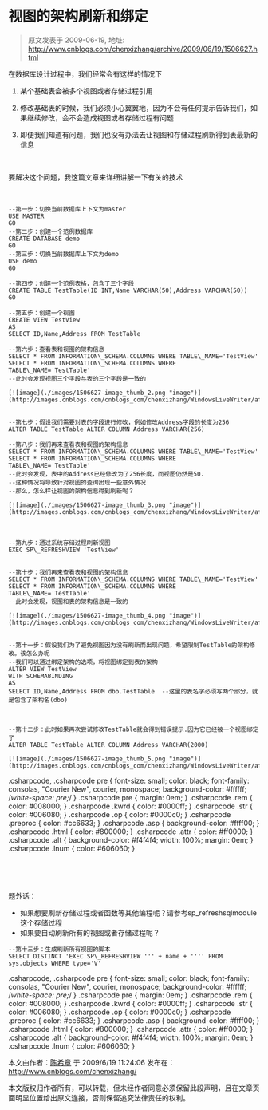 # 视图的架构刷新和绑定 
> 原文发表于 2009-06-19, 地址: http://www.cnblogs.com/chenxizhang/archive/2009/06/19/1506627.html 


在数据库设计过程中，我们经常会有这样的情况下

 1. 某个基础表会被多个视图或者存储过程引用

 2. 修改基础表的时候，我们必须小心翼翼地，因为不会有任何提示告诉我们，如果继续修改，会不会造成视图或者存储过程有问题

 3. 即便我们知道有问题，我们也没有办法去让视图和存储过程刷新得到表最新的信息

  

 要解决这个问题，我这篇文章来详细讲解一下有关的技术

  


```
--第一步：切换当前数据库上下文为master
USE MASTER
GO
--第二步：创建一个范例数据库
CREATE DATABASE demo
GO
--第三步：切换当前数据库上下文为demo
USE demo
GO

--第四步：创建一个范例表格，包含了三个字段
CREATE TABLE TestTable(ID INT,Name VARCHAR(50),Address VARCHAR(50))
GO

--第五步：创建一个视图
CREATE VIEW TestView
AS
SELECT ID,Name,Address FROM TestTable

--第六步：查看表和视图的架构信息
SELECT * FROM INFORMATION\_SCHEMA.COLUMNS WHERE TABLE\_NAME='TestView'
SELECT * FROM INFORMATION\_SCHEMA.COLUMNS WHERE TABLE\_NAME='TestTable'
--此时会发现视图三个字段与表的三个字段是一致的

```

```
[![image](./images/1506627-image_thumb_2.png "image")](http://images.cnblogs.com/cnblogs_com/chenxizhang/WindowsLiveWriter/af12c647a8e8_A055/image_6.png) 
```

```

--第七步：假设我们需要对表的字段进行修改，例如修改Address字段的长度为256
ALTER TABLE TestTable ALTER COLUMN Address VARCHAR(256)

--第八步：我们再来查看表和视图的架构信息
SELECT * FROM INFORMATION\_SCHEMA.COLUMNS WHERE TABLE\_NAME='TestView'
SELECT * FROM INFORMATION\_SCHEMA.COLUMNS WHERE TABLE\_NAME='TestTable'
--此时会发现，表中的Address已经修改为了256长度，而视图仍然是50.
--这种情况将导致针对视图的查询出现一些意外情况
--那么，怎么样让视图的架构信息得到刷新呢？
```

```
[![image](./images/1506627-image_thumb_3.png "image")](http://images.cnblogs.com/cnblogs_com/chenxizhang/WindowsLiveWriter/af12c647a8e8_A055/image_8.png)  
```




  
 


```
--第九步：通过系统存储过程刷新视图
EXEC SP\_REFRESHVIEW 'TestView'


--第十步：我们再来查看表和视图的架构信息
SELECT * FROM INFORMATION\_SCHEMA.COLUMNS WHERE TABLE\_NAME='TestView'
SELECT * FROM INFORMATION\_SCHEMA.COLUMNS WHERE TABLE\_NAME='TestTable'
--此时会发现，视图和表的架构信息是一致的

[![image](./images/1506627-image_thumb_4.png "image")](http://images.cnblogs.com/cnblogs_com/chenxizhang/WindowsLiveWriter/af12c647a8e8_A055/image_10.png) 
```

```

--第十一步：假设我们为了避免视图因为没有刷新而出现问题，希望限制TestTable的架构修改。该怎么办呢
--我们可以通过绑定架构的选项，将视图绑定到表的架构
ALTER VIEW TestView
WITH SCHEMABINDING
AS
SELECT ID,Name,Address FROM dbo.TestTable  --这里的表名字必须写两个部分，就是包含了架构名(dbo)



--第十二步：此时如果再次尝试修改TestTable就会得到错误提示.因为它已经被一个视图绑定了
ALTER TABLE TestTable ALTER COLUMN Address VARCHAR(2000)
```

```
[![image](./images/1506627-image_thumb_5.png "image")](http://images.cnblogs.com/cnblogs_com/chenxizhang/WindowsLiveWriter/af12c647a8e8_A055/image_12.png) 
```

.csharpcode, .csharpcode pre
{
 font-size: small;
 color: black;
 font-family: consolas, "Courier New", courier, monospace;
 background-color: #ffffff;
 /*white-space: pre;*/
}
.csharpcode pre { margin: 0em; }
.csharpcode .rem { color: #008000; }
.csharpcode .kwrd { color: #0000ff; }
.csharpcode .str { color: #006080; }
.csharpcode .op { color: #0000c0; }
.csharpcode .preproc { color: #cc6633; }
.csharpcode .asp { background-color: #ffff00; }
.csharpcode .html { color: #800000; }
.csharpcode .attr { color: #ff0000; }
.csharpcode .alt 
{
 background-color: #f4f4f4;
 width: 100%;
 margin: 0em;
}
.csharpcode .lnum { color: #606060; }


 


 


题外话：


* 如果想要刷新存储过程或者函数等其他编程呢？请参考sp\_refreshsqlmodule这个存储过程
* 如果要自动刷新所有的视图或者存储过程呢？


```
--第十三步：生成刷新所有视图的脚本
SELECT DISTINCT 'EXEC SP\_REFRESHVIEW ''' + name + '''' FROM sys.objects WHERE type='V'
```

.csharpcode, .csharpcode pre
{
 font-size: small;
 color: black;
 font-family: consolas, "Courier New", courier, monospace;
 background-color: #ffffff;
 /*white-space: pre;*/
}
.csharpcode pre { margin: 0em; }
.csharpcode .rem { color: #008000; }
.csharpcode .kwrd { color: #0000ff; }
.csharpcode .str { color: #006080; }
.csharpcode .op { color: #0000c0; }
.csharpcode .preproc { color: #cc6633; }
.csharpcode .asp { background-color: #ffff00; }
.csharpcode .html { color: #800000; }
.csharpcode .attr { color: #ff0000; }
.csharpcode .alt 
{
 background-color: #f4f4f4;
 width: 100%;
 margin: 0em;
}
.csharpcode .lnum { color: #606060; }

本文由作者：[陈希章](http://www.xizhang.com) 于 2009/6/19 11:24:06 
发布在：<http://www.cnblogs.com/chenxizhang/>  

本文版权归作者所有，可以转载，但未经作者同意必须保留此段声明，且在文章页面明显位置给出原文连接，否则保留追究法律责任的权利。   
